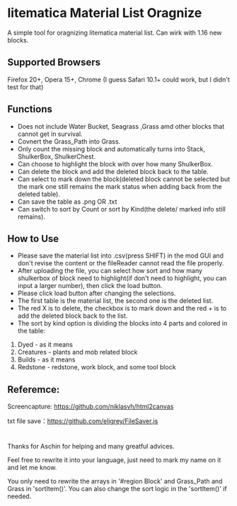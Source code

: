 # litematica Material List Oragnize
A simple tool for oragnizing litematica material list. Can wirk with 1.16 new blocks.

Supported Browsers
--
Firefox 20+, Opera 15+, Chrome (I guess Safari 10.1+ could work, but I didn't test for that)

Functions
--
- Does not include Water Bucket, Seagrass ,Grass amd other blocks that cannot get in survival.
- Covnert the Grass_Path into Grass.
- Only count the missing block and automatically turns into Stack, ShulkerBox, ShulkerChest.
- Can choose to highlight the block with over how many ShulkerBox.
- Can delete the block and add the deleted block back to the table.
- Can select to mark down the block(deleted block cannot be selected but the mark one still remains the mark status when adding back from the deleted table).
- Can save the table as .png OR .txt
- Can switch to sort by Count or sort by Kind(the delete/ marked info still remains).

How to Use
--
- Please save the material list into .csv(press SHIFT) in the mod GUI and don't revise the content or the fileReader cannot read the file properly.
- After uploading the file, you can select how sort and how many shulkerbox of block need to highlight(if don't need to highlight, you can input a larger number), then click the load button.
- Please click load button after changing the selections.
- The first table is the material list, the second one is the deleted list.
- The red X is to delete, the checkbox is to mark down and the red + is to add the deleted block back to the list.
- The sort by kind option is dividing the blocks into 4 parts and colored in the table:
1. Dyed - as it means
2. Creatures - plants and mob related block
3. Builds - as it means
4. Redstone - redstone, work block, and some tool block

Referemce:
--
Screencapture: https://github.com/niklasvh/html2canvas

txt file save：https://github.com/eligrey/FileSaver.js

# 
Thanks for Aschin for helping and many greatful advices.

Feel free to rewrite it into your language, just need to mark my name on it and let me know.

You only need to rewrite the arrays in '#region Block' and Grass_Path and Grass in 'sortItem()'.
You can also change the sort logic in the 'sortItem()' if needed.
